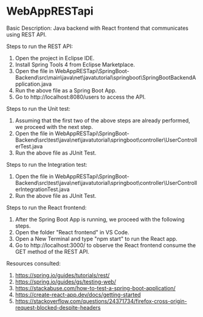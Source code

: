 # WebAppRESTapi
Basic Description: Java backend with React frontend that communicates using REST API.

Steps to run the REST API:
1. Open the project in Eclipse IDE.
2. Install Spring Tools 4 from Eclipse Marketplace.
3. Open the file in WebAppRESTapi\SpringBoot-Backend\src\main\java\net\javatutorial\springboot\SpringBootBackendApplication.java
4. Run the above file as a Spring Boot App.
5. Go to http://localhost:8080/users to access the API.

Steps to run the Unit test:
1. Assuming that the first two of the above steps are already performed, we proceed with the next step.
2. Open the file in WebAppRESTapi\SpringBoot-Backend\src\test\java\net\javatutorial\springboot\controller\UserControllerTest.java
3. Run the above file as JUnit Test.

Steps to run the Integration test: 
1. Open the file in WebAppRESTapi\SpringBoot-Backend\src\test\java\net\javatutorial\springboot\controller\UserControllerIntegrationTest.java
2. Run the above file as JUnit Test.

Steps to run the React frontend:
1. After the Spring Boot App is running, we proceed with the following steps.
2. Open the folder "React frontend" in VS Code.
3. Open a New Terminal and type "npm start" to run the React app.
4. Go to http://localhost:3000/ to observe the React frontend consume the GET method of the REST API.

Resources consulted:
1. https://spring.io/guides/tutorials/rest/
2. https://spring.io/guides/gs/testing-web/
3. https://stackabuse.com/how-to-test-a-spring-boot-application/
4. https://create-react-app.dev/docs/getting-started
5. https://stackoverflow.com/questions/24371734/firefox-cross-origin-request-blocked-despite-headers
